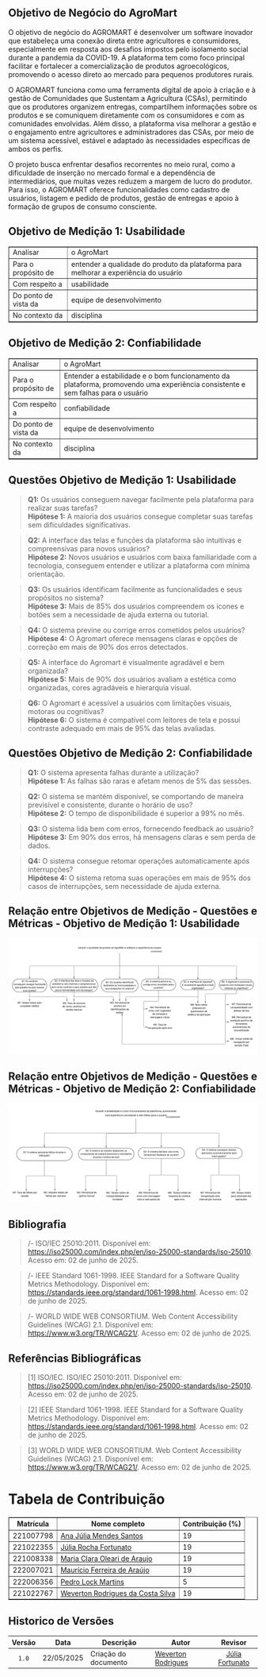 ## Objetivo de Negócio do AgroMart

O objetivo de negócio do AGROMART é desenvolver um software inovador que estabeleça uma conexão direta entre agricultores e consumidores, especialmente em resposta aos desafios impostos pelo isolamento social durante a pandemia da COVID-19. A plataforma tem como foco principal facilitar e fortalecer a comercialização de produtos agroecológicos, promovendo o acesso direto ao mercado para pequenos produtores rurais.

O AGROMART funciona como uma ferramenta digital de apoio à criação e à gestão de Comunidades que Sustentam a Agricultura (CSAs), permitindo que os produtores organizem entregas, compartilhem informações sobre os produtos e se comuniquem diretamente com os consumidores e com as comunidades envolvidas. Além disso, a plataforma visa melhorar a gestão e o engajamento entre agricultores e administradores das CSAs, por meio de um sistema acessível, estável e adaptado às necessidades específicas de ambos os perfis.

O projeto busca enfrentar desafios recorrentes no meio rural, como a dificuldade de inserção no mercado formal e a dependência de intermediários, que muitas vezes reduzem a margem de lucro do produtor. Para isso, o AGROMART oferece funcionalidades como cadastro de usuários, listagem e pedido de produtos, gestão de entregas e apoio à formação de grupos de consumo consciente.

## Objetivo de Medição 1: Usabilidade

<table border="1">
  <tr>
    <td>Analisar</td>
    <td>o AgroMart</td>
  </tr>
  <tr>
    <td>Para o propósito de</td>
    <td>entender a qualidade do produto da plataforma para melhorar a experiência do usuário</td>
  </tr>
  <tr>
    <td>Com respeito a</td>
    <td>usabilidade</td>
  </tr>
  <tr>
    <td>Do ponto de vista da</td>
    <td>equipe de desenvolvimento</td>
  </tr>
  <tr>
    <td>No contexto da</td>
    <td>disciplina</td>
  </tr>
</table>

## Objetivo de Medição 2: Confiabilidade

<table border="1">
  <tr>
    <td>Analisar</td>
    <td>o AgroMart</td>
  </tr>
  <tr>
    <td>Para o propósito de</td>
    <td>Entender a estabilidade e o bom funcionamento da plataforma, promovendo uma experiência consistente e sem falhas para o usuário</td>
  </tr>
  <tr>
    <td>Com respeito a</td>
    <td>confiabilidade</td>
  </tr>
  <tr>
    <td>Do ponto de vista da</td>
    <td>equipe de desenvolvimento</td>
  </tr>
  <tr>
    <td>No contexto da</td>
    <td>disciplina</td>
  </tr>
</table>

## Questões Objetivo de Medição 1: Usabilidade

> **Q1:** Os usuários conseguem navegar facilmente pela plataforma para realizar suas tarefas?  
**Hipótese 1:** A maioria dos usuários consegue completar suas tarefas sem dificuldades significativas.

> **Q2:** A interface das telas e funções da plataforma são intuitivas e compreensivas para novos usuários?  
**Hipótese 2:** Novos usuários e usuários com baixa familiaridade com a tecnologia, conseguem entender e utilizar a plataforma com mínima orientação.

> **Q3:** Os usuários identificam facilmente as funcionalidades e seus propósitos no sistema?  
**Hipótese 3:** Mais de 85% dos usuários compreendem os ícones e botões sem a necessidade de ajuda externa ou tutorial.

> **Q4:** O sistema previne ou corrige erros cometidos pelos usuários?  
**Hipótese 4:** O Agromart oferece mensagens claras e opções de correção em mais de 90% dos erros detectados.

> **Q5:** A interface do Agromart é visualmente agradável e bem organizada?  
**Hipótese 5:** Mais de 90% dos usuários avaliam a estética como organizadas, cores agradáveis e hierarquia visual.

> **Q6:** O Agromart é acessível a usuários com limitações visuais, motoras ou cognitivas?  
**Hipótese 6:** O sistema é compatível com leitores de tela e possui contraste adequado em mais de 95% das telas avaliadas.

## Questões Objetivo de Medição 2: Confiabilidade

> **Q1:** O sistema apresenta falhas durante a utilização?  
**Hipótese 1:** As falhas são raras e afetam menos de 5% das sessões.

> **Q2:** O sistema se mantém disponível, se comportando de maneira previsível e consistente, durante o horário de uso?  
**Hipótese 2:** O tempo de disponibilidade é superior a 99% no mês.

> **Q3:** O sistema lida bem com erros, fornecendo feedback ao usuário?  
**Hipótese 3:** Em 90% dos erros, há mensagens claras e sem perda de dados.

> **Q4:** O sistema consegue retomar operações automaticamente após interrupções?  
**Hipótese 4:** O sistema retoma suas operações em mais de 95% dos casos de interrupções, sem necessidade de ajuda externa.

## Relação entre Objetivos de Medição - Questões e Métricas - Objetivo de Medição 1: Usabilidade

<!--
<div style="width: 640px; height: 480px; margin: 10px; position: relative;"><iframe allowfullscreen frameborder="0" style="width:640px; height:480px" src="https://lucid.app/documents/embedded/528adcf3-936a-4628-815a-332c93e97a77" id="xzNge43~wSc2"></iframe></div>
-->

![Questões e Métricas - Usabilidade](../assets/img/questoes-metricas-usabilidade.jpg)

## Relação entre Objetivos de Medição - Questões e Métricas - Objetivo de Medição 2: Confiabilidade

<!--
<div style="width: 640px; height: 480px; margin: 10px; position: relative;"><iframe allowfullscreen frameborder="0" style="width:640px; height:480px" src="https://lucid.app/documents/embedded/204674cd-d3bd-4ca0-b8c3-4cf8daec7142" id="GENgbFXe6QNI"></iframe></div>
-->

![Questões e Métricas - Confiabilidade](../assets/img/questoes-metricas-confiabilidade.jpg)

## Bibliografia
> /- ISO/IEC 25010:2011. Disponível em: https://iso25000.com/index.php/en/iso-25000-standards/iso-25010. Acesso em: 02 de junho de 2025.

> /- IEEE Standard 1061-1998. IEEE Standard for a Software Quality Metrics Methodology. Disponível em: https://standards.ieee.org/standard/1061-1998.html. Acesso em: 02 de junho de 2025.

> /- WORLD WIDE WEB CONSORTIUM. Web Content Accessibility Guidelines (WCAG) 2.1. Disponível em: https://www.w3.org/TR/WCAG21/. Acesso em: 02 de junho de 2025.

## Referências Bibliográficas

> [1] ISO/IEC. ISO/IEC 25010:2011. Disponível em: https://iso25000.com/index.php/en/iso-25000-standards/iso-25010. Acesso em: 02 de junho de 2025.

> [2] IEEE Standard 1061-1998. IEEE Standard for a Software Quality Metrics Methodology. Disponível em: https://standards.ieee.org/standard/1061-1998.html. Acesso em: 02 de junho de 2025.

> [3] WORLD WIDE WEB CONSORTIUM. Web Content Accessibility Guidelines (WCAG) 2.1. Disponível em: https://www.w3.org/TR/WCAG21/. Acesso em: 02 de junho de 2025.

# Tabela de Contribuição

<div align="center">
  <table border="1">
    <thead>
      <tr>
        <th>Matrícula</th>
        <th>Nome completo</th>
        <th>Contribuição (%)</th>
      </tr>
    </thead>
    <tbody>
      <tr>
        <td>221007798</td>
        <td><a href="https://github.com/ailujana">Ana Júlia Mendes Santos</a></td>
        <td>19</td>
      </tr>
      <tr>
        <td>221022355</td>
        <td><a href="https://github.com/julia-fortunato">Júlia Rocha Fortunato</a></td>
        <td>19</td>
      </tr>
      <tr>
        <td>221008338</td>
        <td><a href="https://github.com/Oleari19">Maria Clara Oleari de Araujo</a></td>
        <td>19</td>
      </tr>
      <tr>
        <td>222007021</td>
        <td><a href="https://github.com/mauricio-araujoo">Maurício Ferreira de Araújo</a></td>
        <td>19</td>
      </tr>
      <tr>
        <td>222006356</td>
        <td><a href="https://github.com/PedroLock">Pedro Lock Martins</a></td>
        <td>5</td>
      </tr>
      <tr>
        <td>221022767</td>
        <td><a href="https://github.com/vevetin">Weverton Rodrigues da Costa Silva</a></td>
        <td>19</td>
      </tr>
    </tbody>
  </table>
</div>

## Historico de Versões

|Versão|Data|Descrição|Autor|Revisor|
|:----:|----|---------|-----|:-------:|
|`1.0`|22/05/2025|Criação do documento|[Weverton Rodrigues](https://github.com/vevetin)|[Júlia Fortunato](https://github.com/julia-fortunato)|
